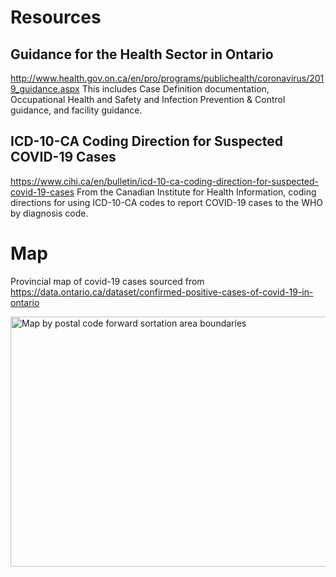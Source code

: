 # Resources
## Guidance for the Health Sector in Ontario
<http://www.health.gov.on.ca/en/pro/programs/publichealth/coronavirus/2019_guidance.aspx>
This includes Case Definition documentation, Occupational Health and Safety and Infection Prevention & Control guidance, and facility guidance.

## ICD-10-CA Coding Direction for Suspected COVID-19 Cases
<https://www.cihi.ca/en/bulletin/icd-10-ca-coding-direction-for-suspected-covid-19-cases>
From the Canadian Institute for Health Information, coding directions for using ICD-10-CA codes to report COVID-19 cases to the WHO by diagnosis code.

# Map
Provincial map of covid-19 cases sourced from <https://data.ontario.ca/dataset/confirmed-positive-cases-of-covid-19-in-ontario>

<img alt="Map by postal code forward sortation area boundaries" src="./gfx/covid_prov.png" height=400 width=800></img>
